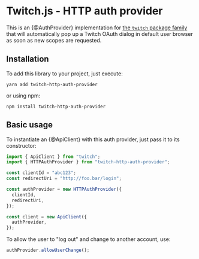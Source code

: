 # Twitch.js - HTTP auth provider

This is an {@AuthProvider} implementation for [the `twitch` package family](https://github.com/d-fischer/twitch) that will automatically pop up a Twitch OAuth dialog in default user browser as soon as new scopes are requested.

## Installation

To add this library to your project, just execute:

    yarn add twitch-http-auth-provider

or using npm:

    npm install twitch-http-auth-provider

## Basic usage

To instantiate an {@ApiClient} with this auth provider, just pass it to its constructor:

```ts
import { ApiClient } from "twitch";
import { HTTPAuthProvider } from "twitch-http-auth-provider";

const clientId = "abc123";
const redirectUri = "http://foo.bar/login";

const authProvider = new HTTPAuthProvider({
  clientId,
  redirectUri,
});

const client = new ApiClient({
  authProvider,
});
```

To allow the user to "log out" and change to another account, use:

```ts
authProvider.allowUserChange();
```
